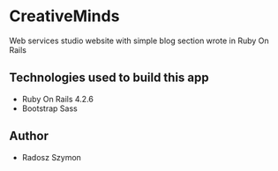 # CreativeMinds
Web services studio website with simple blog section wrote in Ruby On Rails

## Technologies used to build this app
* Ruby On Rails 4.2.6
* Bootstrap Sass

## Author
* Radosz Szymon